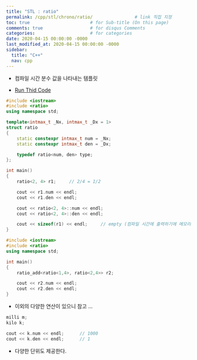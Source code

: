 ```yaml
---
title: "STL : ratio"
permalink: /cpp/stl/chrono/ratio/                # link 직접 지정
toc: true                       # for Sub-title (On this page)
comments: true                  # for disqus Comments
categories:                     # for categories
date: 2020-04-15 00:00:00 -0000
last_modified_at: 2020-04-15 00:00:00 -0000
sidebar:
  title: "C++"
  nav: cpp
---
```


* 컴파일 시간 분수 값을 나타내는 템플릿

* [Run Thid Code](https://ideone.com/Z3En4R)

```cpp
#include <iostream>
#include <ratio>
using namespace std;

template<intmax_t _Nx, intmax_t _Dx = 1>
struct ratio
{
    static constexpr intmax_t num = _Nx;
    static constexpr intmax_t den = _Dx;

    typedef ratio<num, den> type;
};

int main()
{
    ratio<2, 4> r1;     // 2/4 = 1/2

    cout << r1.num << endl;
    cout << r1.den << endl;

    cout << ratio<2, 4>::num << endl;
    cout << ratio<2, 4>::den << endl;

    cout << sizeof(r1) << endl;     // empty (컴파일 시간에 출력하기에 메모리를 따로 갖지 않는다.)
}
```

```cpp
#include <iostream>
#include <ratio>
using namespace std;

int main()
{
    ratio_add<ratio<1,4>, ratio<2,4>> r2;

    cout << r2.num << endl;
    cout << r2.den << endl;
}
```

* 이외의 다양한 연산이 있으니 참고 ...

```cpp
milli m;
kilo k;

cout << k.num << endl;      // 1000
cout << k.den << endl;      // 1
```

* 다양한 단위도 제공한다.